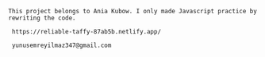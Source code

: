 

    This project belongs to Ania Kubow. I only made Javascript practice by rewriting the code.
        
     https://reliable-taffy-87ab5b.netlify.app/
        
     yunusemreyilmaz347@gmail.com
